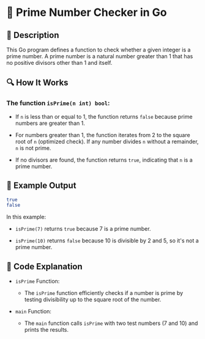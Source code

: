 # 📌 Prime Number Checker in Go

## 🚀 Description
This Go program defines a function to check whether a given integer is a prime number. A prime number is a natural number greater than 1 that has no positive divisors other than 1 and itself.

## 🔍 How It Works
### The function `isPrime(n int) bool`:

- If `n` is less than or equal to 1, the function returns `false` because prime numbers are greater than 1.

- For numbers greater than 1, the function iterates from 2 to the square root of `n` (optimized check). If any number divides `n` without a remainder, `n` is not prime.

- If no divisors are found, the function returns `true`, indicating that `n` is a prime number.

## 🎯 Example Output
```sh
true
false
```
In this example:

- `isPrime(7)` returns `true` because 7 is a prime number.

- `isPrime(10)` returns `false` because 10 is divisible by 2 and 5, so it's not a prime number.

## 📂 Code Explanation
- `isPrime` Function:

   - The `isPrime` function efficiently checks if a number is prime by testing divisibility up to the square root of the number.

- `main` Function:

   - The `main` function calls `isPrime` with two test numbers (7 and 10) and prints the results.
